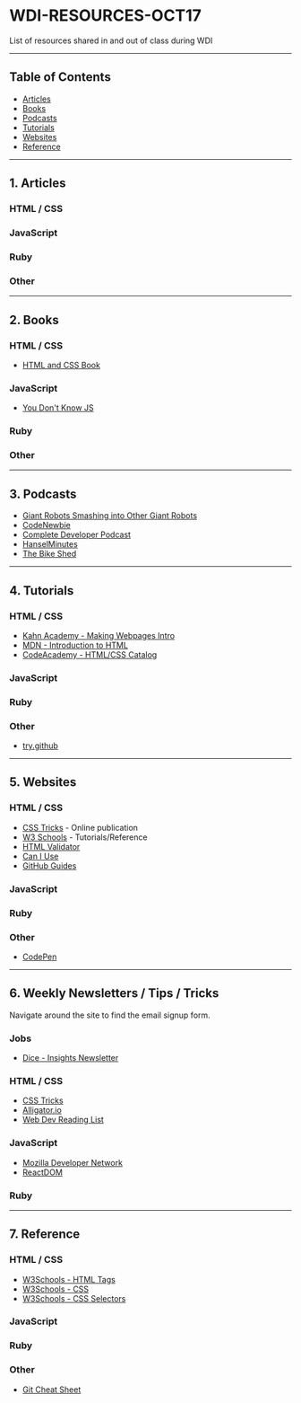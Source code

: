 # WDI-RESOURCES-OCT17
List of resources shared in and out of class during WDI

---

## Table of Contents

- [Articles](#1-articles)
- [Books](#2-books)
- [Podcasts](#3-podcasts)
- [Tutorials](#4-tutorials)
- [Websites](#5-websites)
- [Reference](#6-reference)

---

## 1. Articles

### HTML / CSS

### JavaScript

### Ruby

### Other

---

## 2. Books

### HTML / CSS
- [HTML and CSS Book](http://www.htmlandcssbook.com/)
### JavaScript
- [You Don't Know JS](https://github.com/getify/You-Dont-Know-JS)

### Ruby

### Other

---

## 3. Podcasts
- [Giant Robots Smashing into Other Giant Robots](http://giantrobots.fm/)
- [CodeNewbie](https://www.codenewbie.org/podcast)
- [Complete Developer Podcast](https://itunes.apple.com/us/podcast/complete-developer-podcast/id1039210992?mt=2)
- [HanselMinutes](https://www.hanselminutes.com/)
- [The Bike Shed](http://bikeshed.fm/)

---

## 4. Tutorials

### HTML / CSS
  - [Kahn Academy - Making Webpages Intro](https://www.khanacademy.org/computing/hour-of-code/hour-of-html/v/making-webpages-intro)
  - [MDN - Introduction to HTML](https://developer.mozilla.org/en-US/docs/Learn/HTML/Introduction_to_HTML)
  - [CodeAcademy - HTML/CSS Catalog](https://www.codecademy.com/catalog/language/html-css)

### JavaScript

### Ruby

### Other
- [try.github](https://try.github.io)

---

## 5. Websites

### HTML / CSS

  - [CSS Tricks](https://css-tricks.com/) - Online publication
  - [W3 Schools](https://www.w3schools.com/) - Tutorials/Reference
  - [HTML Validator](https://validator.w3.org/)
  - [Can I Use](http://caniuse.com/)
  - [GitHub Guides](https://guides.github.com/)

### JavaScript

### Ruby

### Other

 - [CodePen](https://codepen.io/)

---

## 6. Weekly Newsletters / Tips / Tricks
Navigate around the site to find the email signup form.

### Jobs

  - [Dice - Insights Newsletter](http://insights.dice.com/)

### HTML / CSS

  - [CSS Tricks](https://css-tricks.com/newsletters/)
  - [Alligator.io](https://alligatorio.curated.co/)
  - [Web Dev Reading List](https://wdrl.info/)

### JavaScript

  - [Mozilla Developer Network](https://developer.mozilla.org/en-US/)
  - [ReactDOM](https://reactdom.com/)

### Ruby

---

## 7. Reference

### HTML / CSS

  - [W3Schools - HTML Tags](https://www.w3schools.com/tags/default.asp)
  - [W3Schools - CSS](https://www.w3schools.com/cssref/default.asp)
  - [W3Schools - CSS Selectors](https://www.w3schools.com/cssref/css_selectors.asp)

### JavaScript

### Ruby

### Other
- [Git Cheat Sheet](https://www.git-tower.com/blog/git-cheat-sheet/)
